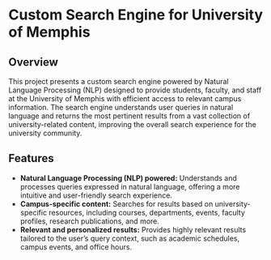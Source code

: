 # Custom Search Engine for University of Memphis

## Overview

This project presents a custom search engine powered by Natural Language Processing (NLP) designed to provide students, faculty, and staff at the University of Memphis with efficient access to relevant campus information. The search engine understands user queries in natural language and returns the most pertinent results from a vast collection of university-related content, improving the overall search experience for the university community.

## Features

- **Natural Language Processing (NLP) powered:** Understands and processes queries expressed in natural language, offering a more intuitive and user-friendly search experience.
- **Campus-specific content:** Searches for results based on university-specific resources, including courses, departments, events, faculty profiles, research publications, and more.
- **Relevant and personalized results:** Provides highly relevant results tailored to the user’s query context, such as academic schedules, campus events, and office hours.

